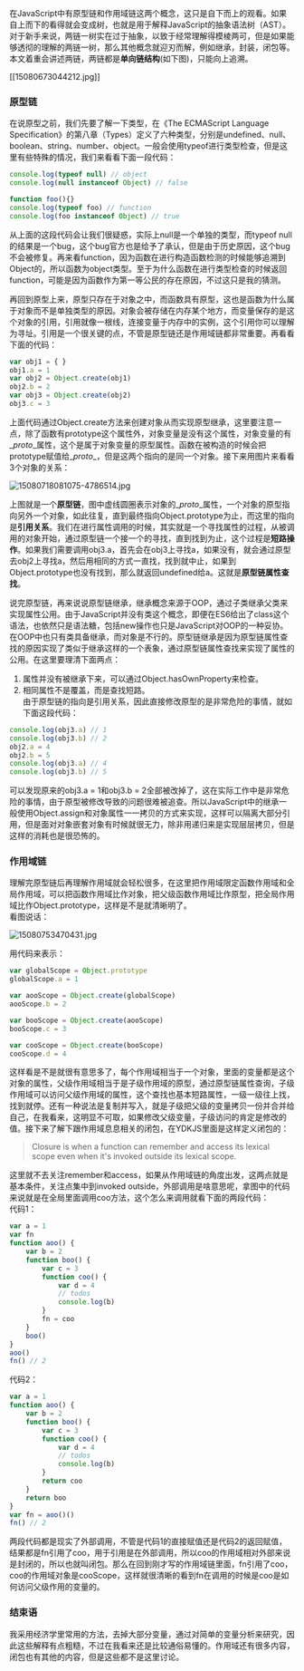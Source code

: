 在JavaScript中有原型链和作用域链这两个概念，这只是自下而上的观看。如果自上而下的看得就会变成树，也就是用于解释JavaScript的抽象语法树（AST）。对于新手来说，两链一树实在过于抽象，以致于经常理解得模棱两可，但是如果能够透彻的理解的两链一树，那么其他概念就迎刃而解，例如继承，封装，闭包等。本文着重会讲述两链，两链都是**单向链结构**(如下图)，只能向上追溯。

\[\[15080673044212.jpg\]\]

### 原型链

在说原型之前，我们先要了解一下类型，在《The ECMAScript Language Specification》的第八章（Types）定义了六种类型，分别是undefined、null、boolean、string、number、object。一般会使用typeof进行类型检查，但是这里有些特殊的情况，我们来看看下面一段代码：

```javascript
console.log(typeof null) // object
console.log(null instanceof Object) // false

function foo(){}
console.log(typeof foo) // function
console.log(foo instanceof Object) // true
```

从上面的这段代码会让我们很疑惑，实际上null是一个单独的类型，而typeof null的结果是一个bug，这个bug官方也是给予了承认，但是由于历史原因，这个bug不会被修复。再来看function，因为函数在进行构造函数检测的时候能够追溯到Object的，所以函数为object类型。至于为什么函数在进行类型检查的时候返回function，可能是因为函数作为第一等公民的存在原因，不过这只是我的猜测。

再回到原型上来，原型只存在于对象之中，而函数具有原型，这也是函数为什么属于对象而不是单独类型的原因。对象会被存储在内存某个地方，而变量保存的是这个对象的引用，引用就像一根线，连接变量于内存中的实例，这个引用你可以理解为寻址。引用是一个很关键的点，不管是原型链还是作用域链都非常重要。再看看下面的代码：

```javascript
var obj1 = { }
obj1.a = 1
var obj2 = Object.create(obj1)
obj2.b = 2
var obj3 = Object.create(obj2)
obj3.c = 3
```

上面代码通过Object.create方法来创建对象从而实现原型继承，这里要注意一点，除了函数有prototype这个属性外，对象变量是没有这个属性，对象变量的有\_*proto*\_属性，这个是属于对象变量的原型属性。函数在被构造的时候会把prototype赋值给\_*proto*\_，但是这两个指向的是同一个对象。接下来用图片来看看3个对象的关系：

![15080718081075-4786514.jpg](asset://localhost/%2FUsers%2Fbytedance%2Fdocs%2F.attachments%2F15080718081075-4786514.jpg)

上图就是一个**原型链**，图中虚线圆圈表示对象的\_*proto*\_属性，一个对象的原型指向另外一个对象，如此往复，直到最终指向Object.prototype为止，而这里的指向是**引用关系**。我们在进行属性调用的时候，其实就是一个寻找属性的过程，从被调用的对象开始，通过原型链一个接一个的寻找，直到找到为止，这个过程是**短路操作**。如果我们需要调用obj3.a，首先会在obj3上寻找a，如果没有，就会通过原型去obj2上寻找a，然后用相同的方式一直找，找到就中止，如果到Object.prototype也没有找到，那么就返回undefined给a。这就是**原型链属性查找**。

说完原型链，再来说说原型链继承，继承概念来源于OOP，通过子类继承父类来实现属性公用。由于JavaScript并没有类这个概念，即便在ES6给出了class这个语法，也依然只是语法糖，包括new操作也只是JavaScript对OOP的一种妥协。在OOP中也只有类具备继承，而对象是不行的。原型链继承是因为原型链属性查找的原因实现了类似于继承这样的一个表象，通过原型链属性查找来实现了属性的公用。在这里要理清下面两点：

1. 属性并没有被继承下来，可以通过Object.hasOwnProperty来检查。
2. 相同属性不是覆盖，而是查找短路。\
   由于原型链的指向是引用关系，因此直接修改原型的是非常危险的事情，就如下面这段代码：

```javascript
console.log(obj3.a) // 1
console.log(obj3.b) // 2
obj2.a = 4
obj2.b = 5
console.log(obj3.a) // 4
console.log(obj3.b) // 5
```

可以发现原来的obj3.a = 1和obj3.b = 2全部被改掉了，这在实际工作中是非常危险的事情，由于原型被修改导致的问题很难被追查。所以JavaScript中的继承一般使用Object.assign和对象属性一一拷贝的方式来实现，这样可以隔离大部分引用，但是面对对象嵌套对象有时候就很无力，除非用递归来是实现层层拷贝，但是这样的消耗也是很恐怖的。

### 作用域链

理解完原型链后再理解作用域就会轻松很多，在这里把作用域限定函数作用域和全局作用域，可以把函数作用域比作对象，把父级函数作用域比作原型，把全局作用域比作Object.prototype，这样是不是就清晰明了。\
看图说话：

![15080753470431.jpg](asset://localhost/%2FUsers%2Fbytedance%2Fdocs%2F.attachments%2F15080753470431.jpg)

用代码来表示：

```javascript
var globalScope = Object.prototype
globalScope.a = 1

var aooScope = Object.create(globalScope)
aooScope.b = 2

var booScope = Object.create(aooScope)
booScope.c = 3

var cooScope = Object.create(booScope)
cooScope.d = 4
```

这样看是不是就很有意思多了，每个作用域相当于一个对象，里面的变量都是这个对象的属性，父级作用域相当于是子级作用域的原型，通过原型链属性查询，子级作用域可以访问父级作用域的属性，这个查找也基本短路属性，一级一级往上找，找到就停。还有一种说法是复制并写入，就是子级把父级的变量拷贝一份并合并给自己，在我看来，这明显不可取，如果修改父级变量，子级访问的肯定是修改的值。接下来了解下跟作用域息息相关的闭包，在YDKJS里面是这样定义闭包的：

> Closure is when a function can remember and access its lexical scope even when it's invoked outside its lexical scope.

这里就不去关注remember和access，如果从作用域链的角度出发，这两点就是基本条件，关注点集中到invoked outside，外部调用是啥意思呢，拿图中的代码来说就是在全局里面调用coo方法，这个怎么来调用就看下面的两段代码：\
代码1：

```javascript
var a = 1
var fn
function aoo() {
    var b = 2
    function boo() {
        var c = 3
        function coo() {
            var d = 4
            // todos
            console.log(b)
        }
        fn = coo
    }
    boo()
}
aoo()
fn() // 2
```

代码2：

```javascript
var a = 1
function aoo() {
    var b = 2
    function boo() {
        var c = 3
        function coo() {
            var d = 4
            // todos
            console.log(b)
        }
        return coo
    }
    return boo
}
var fn = aoo()()
fn() // 2
```

两段代码都是现实了外部调用，不管是代码1的直接赋值还是代码2的返回赋值，结果都是fn引用了coo，用于引用是在外部调用，所以coo的作用域相对外部来说是封闭的，所以也就叫闭包。那么在回到刚才写的作用域链里面，fn引用了coo，coo的作用域对象是cooScope，这样就很清晰的看到fn在调用的时候是coo是如何访问父级作用的变量的。

### 结束语

我采用经济学里常用的方法，去掉大部分变量，通过对简单的变量分析来研究，因此这些解释有点粗糙，不过在我看来还是比较通俗易懂的。作用域还有很多内容，闭包也有其他的内容，但是这些都不是这里讨论。